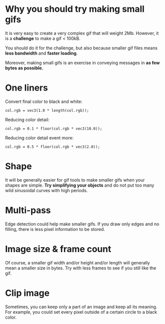 # Why you should try making small gifs

It is very easy to create a very complex gif that will weight 2Mb. However, it is a **challenge** to make a gif < 100kB.

You should do it for the challenge, but also because smaller gif files means **less bandwidth** and **faster loading**.

Moreover, making small gifs is an exercise in conveying messages in **as few bytes as possible.**

# One liners

Convert final color to black and white:

    col.rgb = vec3(1.0 * length(col.rgb));
	
Reducing color detail:

    col.rgb = 0.1 * floor(col.rgb * vec3(10.0));

Reducing color detail event more:

    col.rgb = 0.5 * floor(col.rgb * vec3(2.0));

# Shape

It will be generally easier for gif tools to make smaller gifs when your shapes are simple. **Try simplifying your objects** and do not put too many wild sinusoidal curves with high periods. 

# Multi-pass

Edge detection could help make smaller gifs.
If you draw only edges and no filling, there is less pixel information to be stored.

# Image size & frame count

Of course, a smaller gif width and/or height and/or length will generally mean a smaller size in bytes. Try with less frames to see if you still like the gif.

# Clip image

Sometimes, you can keep only a part of an image and keep all its meaning. For example, you could set every pixel outside of a certain circle to a black color.
